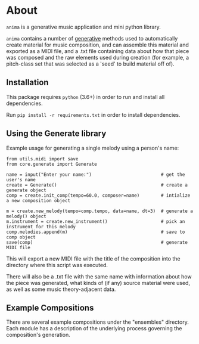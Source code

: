 # About
`anima` is a generative music application and mini python library.

`anima` contains a number of [generative](https://en.wikipedia.org/wiki/Generative_music) methods used to automatically create material for  music composition, and can assemble this material and exported as a MIDI file, and a .txt file containing data about how that piece was composed and the raw elements used during creation (for example, a pitch-class set that was selected as a 'seed' to build material off of). 

## Installation

This package requires `python` (3.6+) in order to run and install all dependencies.

Run `pip install -r requirements.txt` in order to install dependencies.

## Using the Generate library

Example usage for generating a single melody using a person's name:

<!-- .. code-block:: python -->
    
    from utils.midi import save
    from core.generate import Generate

    name = input("Enter your name:")                          # get the user's name
    create = Generate()                                       # create a generate object
    comp = create.init_comp(tempo=60.0, composer=name)        # intialize a new composition object

    m = create.new_melody(tempo=comp.tempo, data=name, dt=3)  # generate a melody() object
    m.instrument = create.new_instrument()                    # pick an instrument for this melody
    comp.melodies.append(m)                                   # save to comp object 
    save(comp)                                                # generate MIDI file           

This will export a new MIDI file with the title of the composition into the directory 
where this script was executed. 

There will also be a .txt file with the same name with information about how the piece was generated,
what kinds of (if any) source material were used, as well as some music theory-adjacent data.

## Example Compositions

There are several example compositions under the "ensembles" directory. Each module
has a description of the underlying process governing the composition's generation.